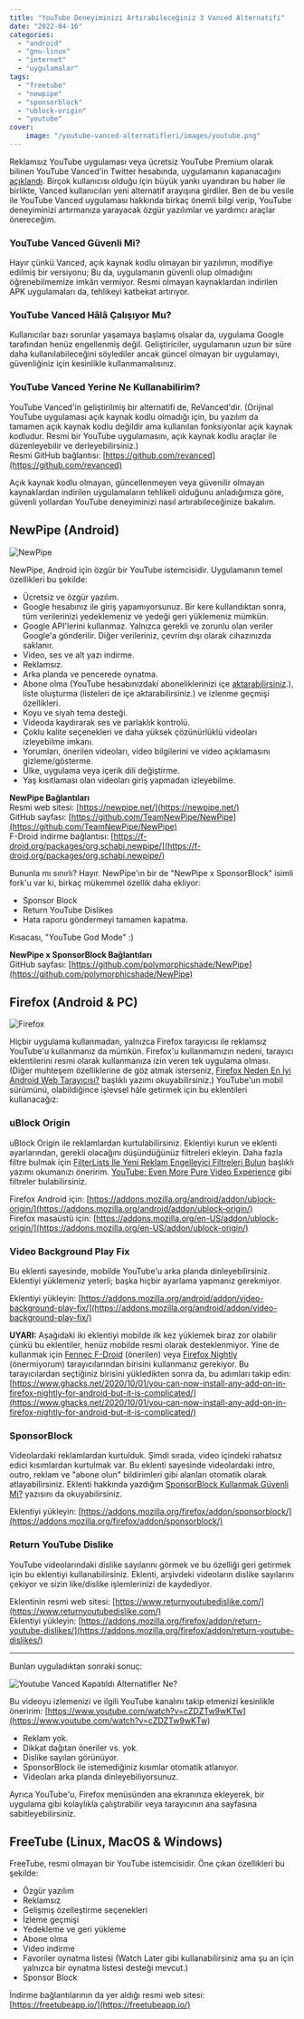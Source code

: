 ```yaml
---
title: "YouTube Deneyiminizi Artırabileceğiniz 3 Vanced Alternatifi"
date: "2022-04-16"
categories: 
  - "android"
  - "gnu-linux"
  - "internet"
  - "uygulamalar"
tags: 
  - "freetube"
  - "newpipe"
  - "sponsorblock"
  - "ublock-origin"
  - "youtube"
cover:
    image: "/youtube-vanced-alternatifleri/images/youtube.png"
---
```


Reklamsız YouTube uygulaması veya ücretsiz YouTube Premium olarak bilinen YouTube Vanced'in Twitter hesabında, uygulamanın kapanacağını [açıklandı](https://twitter.com/YTVanced/status/1503052250268286980). Birçok kullanıcısı olduğu için büyük yankı uyandıran bu haber ile birlikte, Vanced kullanıcıları yeni alternatif arayışına girdiler. Ben de bu vesile ile YouTube Vanced uygulaması hakkında birkaç önemli bilgi verip, YouTube deneyiminizi artırmanıza yarayacak özgür yazılımlar ve yardımcı araçlar önereceğim.

### YouTube Vanced Güvenli Mi?

Hayır çünkü Vanced, açık kaynak kodlu olmayan bir yazılımın, modifiye edilmiş bir versiyonu; Bu da, uygulamanın güvenli olup olmadığını öğrenebilmemize imkân vermiyor. Resmi olmayan kaynaklardan indirilen APK uygulamaları da, tehlikeyi katbekat artırıyor.

### YouTube Vanced Hâlâ Çalışıyor Mu?

Kullanıcılar bazı sorunlar yaşamaya başlamış olsalar da, uygulama Google tarafından henüz engellenmiş değil. Geliştiriciler, uygulamanın uzun bir süre daha kullanılabileceğini söylediler ancak güncel olmayan bir uygulamayı, güvenliğiniz için kesinlikle kullanmamalısınız.

### YouTube Vanced Yerine Ne Kullanabilirim?

YouTube Vanced'in geliştirilmiş bir alternatifi de, ReVanced'dir. (Orijinal YouTube uygulaması açık kaynak kodlu olmadığı için, bu yazılım da tamamen açık kaynak kodlu değildir ama kullanılan fonksiyonlar açık kaynak kodludur. Resmi bir YouTube uygulamasını, açık kaynak kodlu araçlar ile düzenleyebilir ve derleyebilirsiniz.)  
Resmi GitHub bağlantısı: [https://github.com/revanced](https://github.com/revanced)

Açık kaynak kodlu olmayan, güncellenmeyen veya güvenilir olmayan kaynaklardan indirilen uygulamaların tehlikeli olduğunu anladığımıza göre, güvenli yollardan YouTube deneyiminizi nasıl artırabileceğinize bakalım.

## NewPipe (Android)

![NewPipe](images/NewPipe_logo_400x400.png)

NewPipe, Android için özgür bir YouTube istemcisidir. Uygulamanın temel özellikleri bu şekilde:

- Ücretsiz ve özgür yazılım.
- Google hesabınız ile giriş yapamıyorsunuz. Bir kere kullandıktan sonra, tüm verilerinizi yedeklemeniz ve yedeği geri yüklemeniz mümkün.
- Google API'lerini kullanmaz. Yalnızca gerekli ve zorunlu olan veriler Google'a gönderilir. Diğer verileriniz, çevrim dışı olarak cihazınızda saklanır.
- Video, ses ve alt yazı indirme.
- Reklamsız.
- Arka planda ve pencerede oynatma.
- Abone olma (YouTube hesabınızdaki aboneliklerinizi içe [aktarabilirsiniz](https://newpipe.net/FAQ/tutorials/import-export-data/).), liste oluşturma (listeleri de içe aktarabilirsiniz.) ve izlenme geçmişi özellikleri.
- Koyu ve siyah tema desteği.
- Videoda kaydırarak ses ve parlaklık kontrolü.
- Çoklu kalite seçenekleri ve daha yüksek çözünürlüklü videoları izleyebilme imkanı.
- Yorumları, önerilen videoları, video bilgilerini ve video açıklamasını gizleme/gösterme.
- Ülke, uygulama veya içerik dili değiştirme.
- Yaş kısıtlaması olan videoları giriş yapmadan izleyebilme.

**NewPipe Bağlantıları**  
Resmi web sitesi: [https://newpipe.net/](https://newpipe.net/)  
GitHub sayfası: [https://github.com/TeamNewPipe/NewPipe](https://github.com/TeamNewPipe/NewPipe)  
F-Droid indirme bağlantısı: [https://f-droid.org/packages/org.schabi.newpipe/](https://f-droid.org/packages/org.schabi.newpipe/)

Bununla mı sınırlı? Hayır. NewPipe'ın bir de "NewPipe x SponsorBlock" isimli fork'u var ki, birkaç mükemmel özellik daha ekliyor:

- Sponsor Block
- Return YouTube Dislikes
- Hata raporu göndermeyi tamamen kapatma.

Kısacası, "YouTube God Mode" :)

**NewPipe x SponsorBlock Bağlantıları**  
GitHub sayfası: [https://github.com/polymorphicshade/NewPipe](https://github.com/polymorphicshade/NewPipe)

## Firefox (Android & PC)

![Firefox](/firefox-neden-en-iyi-android-web-tarayicisi/images/firefox-android.jpg)

Hiçbir uygulama kullanmadan, yalnızca Firefox tarayıcısı ile reklamsız YouTube'u kullanmanız da mümkün. Firefox'u kullanmamızın nedeni, tarayıcı eklentilerini resmi olarak kullanmanıza izin veren tek uygulama olması. (Diğer muhteşem özelliklerine de göz atmak isterseniz, [Firefox Neden En İyi Android Web Tarayıcısı?](https://furuy.com/firefox-neden-en-iyi-android-web-tarayicisi/) başlıklı yazımı okuyabilirsiniz.) YouTube'un mobil sürümünü, olabildiğince işlevsel hâle getirmek için bu eklentileri kullanacağız:

### uBlock Origin

uBlock Origin ile reklamlardan kurtulabilirsiniz. Eklentiyi kurun ve eklenti ayarlarından, gerekli olacağını düşündüğünüz filtreleri ekleyin. Daha fazla filtre bulmak için [FilterLists İle Yeni Reklam Engelleyici Filtreleri Bulun](https://furuy.com/filterlists-com/) başlıklı yazımı okumanızı öneririm. [YouTube: Even More Pure Video Experience](https://filterlists.com/lists/youtube-even-more-pure-video-experience) gibi filtreler bulabilirsiniz.

Firefox Android için: [https://addons.mozilla.org/android/addon/ublock-origin/](https://addons.mozilla.org/android/addon/ublock-origin/)  
Firefox masaüstü için: [https://addons.mozilla.org/en-US/addon/ublock-origin/](https://addons.mozilla.org/en-US/addon/ublock-origin/)

### Video Background Play Fix

Bu eklenti sayesinde, mobilde YouTube'u arka planda dinleyebilirsiniz. Eklentiyi yüklemeniz yeterli; başka hiçbir ayarlama yapmanız gerekmiyor.

Eklentiyi yükleyin: [https://addons.mozilla.org/android/addon/video-background-play-fix/](https://addons.mozilla.org/android/addon/video-background-play-fix/)

**UYARI:** Aşağıdaki iki eklentiyi mobilde ilk kez yüklemek biraz zor olabilir çünkü bu eklentiler, henüz mobilde resmi olarak desteklenmiyor. Yine de kullanmak için [Fennec F-Droid](https://f-droid.org/en/packages/org.mozilla.fennec_fdroid/) (önerilen) veya [Firefox Nightly](https://play.google.com/store/apps/details?id=org.mozilla.fenix) (önermiyorum) tarayıcılarından birisini kullanmanız gerekiyor. Bu tarayıcılardan seçtiğiniz birisini yükledikten sonra da, bu adımları takip edin: [https://www.ghacks.net/2020/10/01/you-can-now-install-any-add-on-in-firefox-nightly-for-android-but-it-is-complicated/](https://www.ghacks.net/2020/10/01/you-can-now-install-any-add-on-in-firefox-nightly-for-android-but-it-is-complicated/)

### SponsorBlock

Videolardaki reklamlardan kurtulduk. Şimdi sırada, video içindeki rahatsız edici kısımlardan kurtulmak var. Bu eklenti sayesinde videolardaki intro, outro, reklam ve "abone olun" bildirimleri gibi alanları otomatik olarak atlayabilirsiniz. Eklenti hakkında yazdığım [SponsorBlock Kullanmak Güvenli Mi?](https://furuy.com/sponsorblock-guvenli-mi/) yazısını da okuyabilirsiniz.

Eklentiyi yükleyin: [https://addons.mozilla.org/firefox/addon/sponsorblock/](https://addons.mozilla.org/firefox/addon/sponsorblock/)

### Return YouTube Dislike

YouTube videolarındaki dislike sayılarını görmek ve bu özelliği geri getirmek için bu eklentiyi kullanabilirsiniz. Eklenti, arşivdeki videoların dislike sayılarını çekiyor ve sizin like/dislike işlemlerinizi de kaydediyor.

Eklentinin resmi web sitesi: [https://www.returnyoutubedislike.com/](https://www.returnyoutubedislike.com/)  
Eklentiyi yükleyin: [https://addons.mozilla.org/firefox/addon/return-youtube-dislikes/](https://addons.mozilla.org/firefox/addon/return-youtube-dislikes/)

* * *

Bunları uyguladıktan sonraki sonuç:

![Youtube Vanced Kapatıldı Alternatifler Ne?](images/youtube-vanced-kapatildi-alternatifler-ne.png-1024x545.png)

Bu videoyu izlemenizi ve ilgili YouTube kanalını takip etmenizi kesinlikle öneririm: [https://www.youtube.com/watch?v=cZDZTw9wKTw](https://www.youtube.com/watch?v=cZDZTw9wKTw)

- Reklam yok.
- Dikkat dağıtan öneriler vs. yok.
- Dislike sayıları görünüyor.
- SponsorBlock ile istemediğiniz kısımlar otomatik atlanıyor.
- Videoları arka planda dinleyebiliyorsunuz.

Ayrıca YouTube'u, Firefox menüsünden ana ekranınıza ekleyerek, bir uygulama gibi kolaylıkla çalıştırabilir veya tarayıcının ana sayfasına sabitleyebilirsiniz.

## FreeTube (Linux, MacOS & Windows)

FreeTube, resmi olmayan bir YouTube istemcisidir. Öne çıkan özellikleri bu şekilde:

- Özgür yazılım
- Reklamsız
- Gelişmiş özelleştirme seçenekleri
- İzleme geçmişi
- Yedekleme ve geri yükleme
- Abone olma
- Video indirme
- Favoriler oynatma listesi (Watch Later gibi kullanabilirsiniz ama şu an için yalnızca bir oynatma listesi desteği mevcut.)
- Sponsor Block

İndirme bağlantılarının da yer aldığı resmi web sitesi: [https://freetubeapp.io/](https://freetubeapp.io/)
